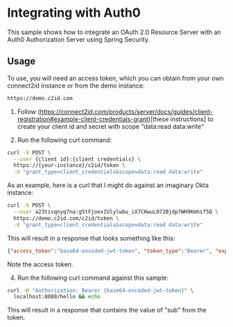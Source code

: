 Integrating with Auth0
=====================

This sample shows how to integrate an OAuth 2.0 Resource Server with an Auth0 Authorization Server using Spring Security.

Usage
-----

To use, you will need an access token, which you can obtain from your own connect2id instance or from the demo instance:

```bash
https://demo.c2id.com
```

1. Follow 
(https://connect2id.com/products/server/docs/guides/client-registration#example-client-credentials-grant)[these instructions]
to create your client id and secret with scope "data:read data:write"

2. Run the following curl command:

```bash
curl -X POST \
  --user {client id}:{client credentials} \
  https://{your-instance}/c2id/token \
  -d "grant_type=client_credentials&scope=data:read data:write"
```

As an example, here is a curl that I might do against an imaginary Okta instance:

```bash
curl -X POST \
  --user a23tivqnyq7na:g5tFjoexIUlylwbu_iX7CHwuL072Bjdp7WH9Kmhif5Q \
  https://demo.c2id.com/c2id/token \
  -d "grant_type=client_credentials&scope=data:read data:write"
```

This will result in a response that looks something like this:

```json
{"access_token":"base64-encoded-jwt-token", "token_type":"Bearer", "expires_in":3600}
```

Note the access token.

4. Run the following curl command against this sample:

```bash
curl -H "Authorization: Bearer {base64-encoded-jwt-token}" \
  localhost:8080/hello && echo
```

This will result in a response that contains the value of "sub" from the token.

